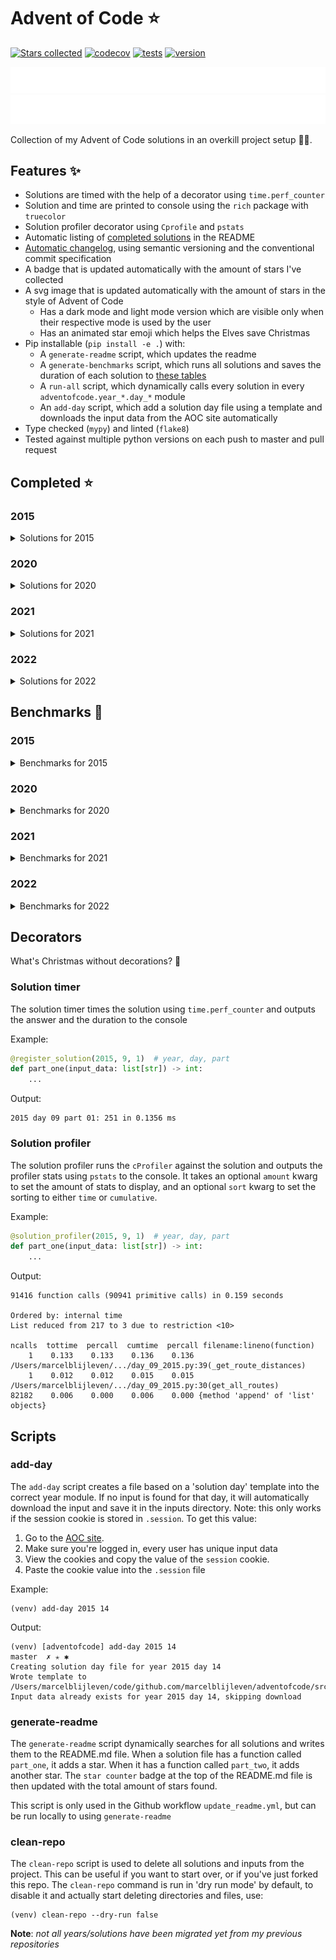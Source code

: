 # Advent of Code ⭐️
[![Stars collected](https://shields.io/static/v1?label=stars%20collected&message=143&color=yellow)]()
[![codecov](https://codecov.io/gh/marcelblijleven/adventofcode/branch/master/graph/badge.svg?token=jZ2TgfyltM)](https://codecov.io/gh/marcelblijleven/adventofcode)
[![tests](https://github.com/marcelblijleven/adventofcode/actions/workflows/tests.yaml/badge.svg)](https://github.com/marcelblijleven/adventofcode)
[![version](https://img.shields.io/github/v/release/marcelblijleven/adventofcode.svg)](https://github.com/marcelblijleven/adventofcode/releases)

![advent of code](./image_dark.svg#gh-dark-mode-only)
![advent of code](./image_light.svg#gh-light-mode-only)

Collection of my Advent of Code solutions in an overkill project setup 👻🎄.

## Features ✨
- Solutions are timed with the help of a decorator using `time.perf_counter`
- Solution and time are printed to console using the `rich` package with `truecolor`
- Solution profiler decorator using `Cprofile` and `pstats`
- Automatic listing of [completed solutions](#completed-) in the README
- [Automatic changelog](CHANGELOG.md), using semantic versioning and the conventional commit specification
- A badge that is updated automatically with the amount of stars I've collected
- A svg image that is updated automatically with the amount of stars in the style of Advent of Code
  - Has a dark mode and light mode version which are visible only when their respective mode is used by the user
  - Has an animated star emoji which helps the Elves save Christmas
- Pip installable (`pip install -e .`) with:
  - A `generate-readme` script, which updates the readme
  - A `generate-benchmarks` script, which runs all solutions and saves the duration of each solution to [these tables](#benchmarks-)
  - A `run-all` script, which dynamically calls every solution in every `adventofcode.year_*.day_*` module
  - An `add-day` script, which add a solution day file using a template and downloads the input data from the AOC site automatically
- Type checked (`mypy`) and linted (`flake8`)
- Tested against multiple python versions on each push to master and pull request

<!-- start completed section -->
## Completed ⭐️
### 2015
<details><summary>Solutions for 2015</summary>
<p>

| day   | part one | part two |
| :---: | :------: | :------: |
| 01 | ⭐️ | ⭐️ |
| 02 | ⭐️ | ⭐️ |
| 03 | ⭐️ | ⭐️ |
| 04 | ⭐️ | ⭐️ |
| 05 | ⭐️ | ⭐️ |
| 06 | ⭐️ | ⭐️ |
| 07 | ⭐️ | ⭐️ |
| 08 | ⭐️ | ⭐️ |
| 09 | ⭐️ | ⭐️ |
| 10 | ⭐️ | ⭐️ |
| 11 | ⭐️ | ⭐️ |
| 12 | ⭐️ | ⭐️ |
| 13 | ⭐️ | ⭐️ |
| 14 | ⭐️ | ⭐️ |
| 15 | ⭐️ | ⭐️ |
| 16 | ⭐️ | ⭐️ |
| 17 | ⭐️ | ⭐️ |
| 18 | ⭐️ | ⭐️ |
| 19 | ⭐️ | ⭐️ |
| 20 | ⭐️ | ⭐️ |
| 21 | ⭐️ | ⭐️ |
| 22 | ⭐️ | ⭐️ |
| 23 | ⭐️ | ⭐️ |
| 24 | ⭐️ | ⭐️ |
| 25 | ⭐️ | ⭐️ |

</p>
</details>

### 2020
<details><summary>Solutions for 2020</summary>
<p>

| day   | part one | part two |
| :---: | :------: | :------: |
| 01 | ⭐️ | ⭐️ |
| 02 | ⭐️ | ⭐️ |
| 03 | ⭐️ | ⭐️ |
| 04 | ⭐️ | ⭐️ |
| 05 | ⭐️ | ⭐️ |
| 06 | ⭐️ | ⭐️ |
| 07 | ⭐️ | ⭐️ |
| 08 | ⭐️ | ⭐️ |
| 09 | ⭐️ | ⭐️ |
| 10 | ⭐️ | ⭐️ |
| 11 | ⭐️ | ⭐️ |
| 12 | ⭐️ | ⭐️ |
| 13 | ⭐️ | ⭐️ |
| 14 | ⭐️ | ⭐️ |
| 15 | ⭐️ | ⭐️ |
| 16 | ⭐️ | ⭐️ |

</p>
</details>

### 2021
<details><summary>Solutions for 2021</summary>
<p>

| day   | part one | part two |
| :---: | :------: | :------: |
| 01 | ⭐️ | ⭐️ |
| 02 | ⭐️ | ⭐️ |
| 03 | ⭐️ | ⭐️ |
| 04 | ⭐️ | ⭐️ |
| 05 | ⭐️ | ⭐️ |
| 06 | ⭐️ | ⭐️ |
| 07 | ⭐️ | ⭐️ |
| 08 | ⭐️ | ⭐️ |
| 09 | ⭐️ | ⭐️ |
| 10 | ⭐️ | ⭐️ |
| 11 | ⭐️ | ⭐️ |
| 12 | ⭐️ | ⭐️ |
| 13 | ⭐️ | ⭐️ |
| 14 | ⭐️ | ⭐️ |
| 15 | ⭐️ | ⭐️ |
| 16 | ⭐️ | ⭐️ |
| 17 | ⭐️ | ⭐️ |
| 18 | ⭐️ | ⭐️ |
| 19 | ⭐️ | ⭐️ |
| 20 | ⭐️ | ⭐️ |
| 21 | ⭐️ | ⭐️ |
| 22 | ⭐️ | ⭐️ |
| 25 | ⭐️ | – |

</p>
</details>

### 2022
<details><summary>Solutions for 2022</summary>
<p>

| day   | part one | part two |
| :---: | :------: | :------: |
| 01 | ⭐️ | ⭐️ |
| 02 | ⭐️ | ⭐️ |
| 03 | ⭐️ | ⭐️ |
| 04 | ⭐️ | ⭐️ |
| 05 | ⭐️ | ⭐️ |
| 06 | ⭐️ | ⭐️ |
| 07 | ⭐️ | ⭐️ |
| 08 | ⭐️ | ⭐️ |

</p>
</details>


<!-- end completed section -->

<!-- start benchmark section -->
## Benchmarks 🚀
### 2015
<details><summary>Benchmarks for 2015</summary>
<p>

|  day  | part  | duration |
| :---: | :---: | -------: |
| 01 | part one | 0.26 ms |
| 01 | part two | 0.10 ms |
| 02 | part one | 1.35 ms |
| 02 | part two | 1.25 ms |
| 03 | part one | 2.09 ms |
| 03 | part two | 2.74 ms |
| 04 | part one | 69.34 ms |
| 04 | part two | 2313.25 ms |
| 05 | part one | 1.13 ms |
| 05 | part two | 1.71 ms |
| 06 | part one | 4679.82 ms |
| 06 | part two | 5410.21 ms |
| 07 | part one | 1.08 ms |
| 07 | part two | 1.96 ms |
| 08 | part one | 0.79 ms |
| 08 | part two | 0.31 ms |
| 09 | part one | 73.47 ms |
| 09 | part two | 73.43 ms |
| 10 | part one | 230.93 ms |
| 10 | part two | 3286.25 ms |
| 10 | part two method 2 | 2748.97 ms |
| 11 | part one | 0.01 ms |
| 11 | part two | 0.02 ms |
| 12 | part one | 0.83 ms |
| 12 | part two | 0.76 ms |
| 13 | part one | 85.51 ms |
| 13 | part two | 830.37 ms |
| 14 | part one | 17.12 ms |
| 14 | part two | 16.79 ms |
| 15 | part one | 589.65 ms |
| 15 | part two | 213.10 ms |
| 16 | part one | 0.77 ms |
| 16 | part two | 0.83 ms |
| 17 | part one | 145.47 ms |
| 17 | part two | 73.36 ms |
| 18 | part one | 2510.50 ms |
| 18 | part two | 2597.14 ms |
| 19 | part one | 2.52 ms |
| 19 | part two | 0.22 ms |
| 20 | part one | 3342.81 ms |
| 20 | part two | 994.83 ms |
| 21 | part one | 3.82 ms |
| 21 | part two | 3.74 ms |
| 22 | part one | 169.75 ms |
| 22 | part two | 125.42 ms |
| 23 | part one | 0.53 ms |
| 23 | part two | 0.72 ms |
| 24 | part one | 68.98 ms |
| 24 | part two | 2.73 ms |
| 25 | part one | 2065.85 ms |
| 25 | part two | 0.00 ms |

</p>
</details>

### 2020
<details><summary>Benchmarks for 2020</summary>
<p>

|  day  | part  | duration |
| :---: | :---: | -------: |
| 01 | part one | 0.10 ms |
| 01 | part two | 100.96 ms |
| 02 | part one | 2.98 ms |
| 02 | part two | 2.58 ms |
| 03 | part one | 0.08 ms |
| 03 | part two | 0.32 ms |
| 04 | part one | 0.62 ms |
| 04 | part two | 1.32 ms |
| 05 | part one | 7.15 ms |
| 05 | part two | 2.33 ms |
| 05 | part one binary version | 0.31 ms |
| 06 | part one | 0.90 ms |
| 06 | part two | 1.05 ms |
| 07 | part one | 66.01 ms |
| 07 | part two | 1.03 ms |
| 08 | part one | 0.35 ms |
| 08 | part two | 19.13 ms |
| 09 | part one | 0.57 ms |
| 09 | part two | 869.93 ms |
| 10 | part one | 0.03 ms |
| 10 | part two | 0.04 ms |
| 11 | part one | 2694.32 ms |
| 11 | part two | 2431.31 ms |
| 12 | part one | 0.35 ms |
| 12 | part two | 0.32 ms |
| 13 | part one | 0.15 ms |
| 13 | part two | 0.07 ms |
| 14 | part one | 1.41 ms |
| 14 | part two | 399.56 ms |
| 15 | part one | 0.14 ms |
| 15 | part two | 5155.87 ms |
| 16 | part one | 1.20 ms |
| 16 | part two | 5.37 ms |

</p>
</details>

### 2021
<details><summary>Benchmarks for 2021</summary>
<p>

|  day  | part  | duration |
| :---: | :---: | -------: |
| 01 | part one | 0.20 ms |
| 01 | part two | 0.94 ms |
| 01 | part two reuse part one | 0.67 ms |
| 02 | part one | 0.44 ms |
| 02 | part two | 0.44 ms |
| 03 | part one | 0.77 ms |
| 03 | part two | 2.28 ms |
| 04 | part one | 8.50 ms |
| 04 | part two | 17.83 ms |
| 05 | part one | 30.36 ms |
| 05 | part two | 56.91 ms |
| 06 | part one | 0.06 ms |
| 06 | part two | 0.09 ms |
| 06 | part two faster | 0.07 ms |
| 07 | part one | 0.25 ms |
| 07 | part two | 0.46 ms |
| 08 | part one | 0.20 ms |
| 08 | part two | 1.60 ms |
| 09 | part one | 8.45 ms |
| 09 | part two | 11.68 ms |
| 09 | part two async | 13.68 ms |
| 09 | part two mp | 110.25 ms |
| 10 | part one | 1.07 ms |
| 10 | part two | 2.20 ms |
| 11 | part one | 6.76 ms |
| 11 | part two | 15.22 ms |
| 12 | part one | 15.36 ms |
| 12 | part two | 502.81 ms |
| 13 | part one | 0.52 ms |
| 13 | part two | 1.05 ms |
| 14 | part one | 0.39 ms |
| 14 | part two | 1.45 ms |
| 15 | part one | 29.67 ms |
| 15 | part two | 772.44 ms |
| 16 | part one | 0.51 ms |
| 16 | part two | 0.50 ms |
| 17 | part one | 146.62 ms |
| 17 | part two | 1363.19 ms |
| 17 | part one quick maths | 0.01 ms |
| 18 | part one | 113.40 ms |
| 18 | part two | 1824.46 ms |
| 19 | part one | 380.54 ms |
| 19 | part two | 381.60 ms |
| 20 | part one | 52.87 ms |
| 20 | part two | 2918.75 ms |
| 21 | part one | 0.42 ms |
| 21 | part two | 183.55 ms |
| 22 | part one | 361.24 ms |
| 22 | part two | 2444.70 ms |
| 25 | part one | 16343.37 ms |

</p>
</details>

### 2022
<details><summary>Benchmarks for 2022</summary>
<p>

|  day  | part  | duration |
| :---: | :---: | -------: |
| 01 | part one | 0.21 ms |
| 01 | part two | 0.23 ms |
| 02 | part one | 1.35 ms |
| 02 | part two | 1.27 ms |
| 02 | part one with mapping | 0.14 ms |
| 02 | part two with mapping | 0.11 ms |
| 03 | part one | 0.48 ms |
| 03 | part two | 0.37 ms |
| 04 | part one | 0.80 ms |
| 04 | part two | 2.26 ms |
| 05 | part one | 0.82 ms |
| 05 | part two | 0.63 ms |
| 06 | part one | 0.46 ms |
| 06 | part two | 1.45 ms |
| 07 | part one | 8.95 ms |
| 07 | part two | 8.68 ms |
| 08 | part one | 135.83 ms |
| 08 | part two | 16.53 ms |
| 09 | part one | 7.71 ms |
| 09 | part two | 40.68 ms |
| 10 | part one | 0.05 ms |
| 10 | part two | 0.09 ms |

</p>
</details>

<!-- end benchmark section --> 

## Decorators
What's Christmas without decorations? 🎄

### Solution timer
The solution timer times the solution using `time.perf_counter` and outputs the answer and the duration to the console

Example:
```python
@register_solution(2015, 9, 1)  # year, day, part
def part_one(input_data: list[str]) -> int:
    ...
```

Output:
```text
2015 day 09 part 01: 251 in 0.1356 ms
```

### Solution profiler
The solution profiler runs the `cProfiler` against the solution and outputs the profiler stats using `pstats` to the console.
It takes an optional `amount` kwarg to set the amount of stats to display, and an optional `sort` kwarg to set the sorting to either
`time` or `cumulative`.

Example:
```python
@solution_profiler(2015, 9, 1)  # year, day, part
def part_one(input_data: list[str]) -> int:
    ...
```

Output:
```text
91416 function calls (90941 primitive calls) in 0.159 seconds

Ordered by: internal time
List reduced from 217 to 3 due to restriction <10>

ncalls  tottime  percall  cumtime  percall filename:lineno(function)
    1    0.133    0.133    0.136    0.136 /Users/marcelblijleven/.../day_09_2015.py:39(_get_route_distances)
    1    0.012    0.012    0.015    0.015 /Users/marcelblijleven/.../day_09_2015.py:30(get_all_routes)
82182    0.006    0.000    0.006    0.000 {method 'append' of 'list' objects}
```

## Scripts
### add-day
The `add-day` script creates a file based on a 'solution day' template into the correct year module. If no input is found
for that day, it will automatically download the input and save it in the inputs directory. Note: this only works if the
session cookie is stored in `.session`. To get this value:
1. Go to the [AOC site](https://adventofcode.com).
2. Make sure you're logged in, every user has unique input data
3. View the cookies and copy the value of the `session` cookie.
4. Paste the cookie value into the `.session` file

Example:
```shell
(venv) add-day 2015 14
```

Output:
```text
(venv) [adventofcode] add-day 2015 14                                                                                                                                                                   master  ✗ ✭ ✱
Creating solution day file for year 2015 day 14
Wrote template to /Users/marcelblijleven/code/github.com/marcelblijleven/adventofcode/src/adventofcode/year_2015/day_14_2015.py
Input data already exists for year 2015 day 14, skipping download
```

### generate-readme
The `generate-readme` script dynamically searches for all solutions and writes them to the README.md file.
When a solution file has a function called `part_one`, it adds a star. When it has a function called `part_two`, it adds another
star. The `star counter` badge at the top of the README.md file is then updated with the total amount of stars found.

This script is only used in the Github workflow `update_readme.yml`, but can be run locally to using `generate-readme`

### clean-repo
The `clean-repo` script is used to delete all solutions and inputs from the project. This can be useful if you want to start over,
or if you've just forked this repo. The `clean-repo` command is run in 'dry run mode' by default, to disable it and actually
start deleting directories and files, use:

```shell
(venv) clean-repo --dry-run false 
```

**Note**: _not all years/solutions have been migrated yet from my previous repositories_
